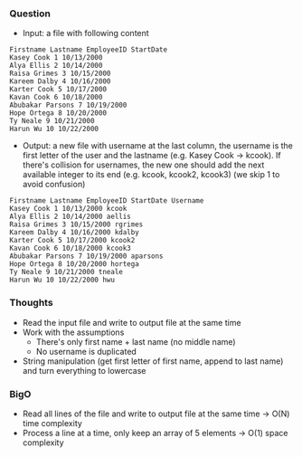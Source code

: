 ### Question

- Input: a file with following content
```
Firstname Lastname EmployeeID StartDate
Kasey Cook 1 10/13/2000
Alya Ellis 2 10/14/2000
Raisa Grimes 3 10/15/2000
Kareem Dalby 4 10/16/2000
Karter Cook 5 10/17/2000
Kavan Cook 6 10/18/2000
Abubakar Parsons 7 10/19/2000
Hope Ortega 8 10/20/2000
Ty Neale 9 10/21/2000
Harun Wu 10 10/22/2000
```
- Output: a new file with username at the last column, the username is the first letter of the user and the lastname (e.g. Kasey Cook -> kcook). If there's collision for usernames, the new one should add the next available integer to its end (e.g. kcook, kcook2, kcook3) (we skip 1 to avoid confusion)
```
Firstname Lastname EmployeeID StartDate Username
Kasey Cook 1 10/13/2000 kcook
Alya Ellis 2 10/14/2000 aellis
Raisa Grimes 3 10/15/2000 rgrimes
Kareem Dalby 4 10/16/2000 kdalby
Karter Cook 5 10/17/2000 kcook2
Kavan Cook 6 10/18/2000 kcook3
Abubakar Parsons 7 10/19/2000 aparsons
Hope Ortega 8 10/20/2000 hortega
Ty Neale 9 10/21/2000 tneale
Harun Wu 10 10/22/2000 hwu
```

### Thoughts
- Read the input file and write to output file at the same time
- Work with the assumptions
    - There's only first name + last name (no middle name)
    - No username is duplicated
- String manipulation (get first letter of first name, append to last name) and turn everything to lowercase

### BigO
- Read all lines of the file and write to output file at the same time -> O(N) time complexity
- Process a line at a time, only keep an array of 5 elements -> O(1) space complexity
